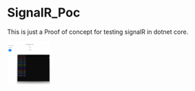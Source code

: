 # SignalR_Poc

This is just a  Proof of concept for testing signalR in dotnet core.


<img src="/img/working.png" alt="signalR running" style="height: 100px; width:100px;"/>